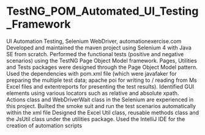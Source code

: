 # TestNG_POM_Automated_UI_Testing_Framework
UI Automation Testing, Selenium WebDriver, automationexercise.com
Developed and maintained the maven project using Selenium 4 with Java SE from scratch.
Performed the functional tests (positive and negative scenarios) using the TestNG Page Object Model framework.
Pages, Utilities and Tests packages were designed through the Page Object Model pattern.
Used the dependencies with pom.xml file (which were javafaker for preparing the multiple test data; apache poi for writing to / reading from Ms Excel files and extentreports for presenting the test results).
Identified GUI elements using various locators such as relative and absolute xpath.
Actions class and WebDriverWait class in the Selenium are experienced in this project.
Builted the smoke suit and run the test scenarios automatically within the xml file
Designed the Excel Util class, reusable methods class and the JsUtil class under the utilities package.
Used the IntelliJ IDE for the creation of automation scripts
